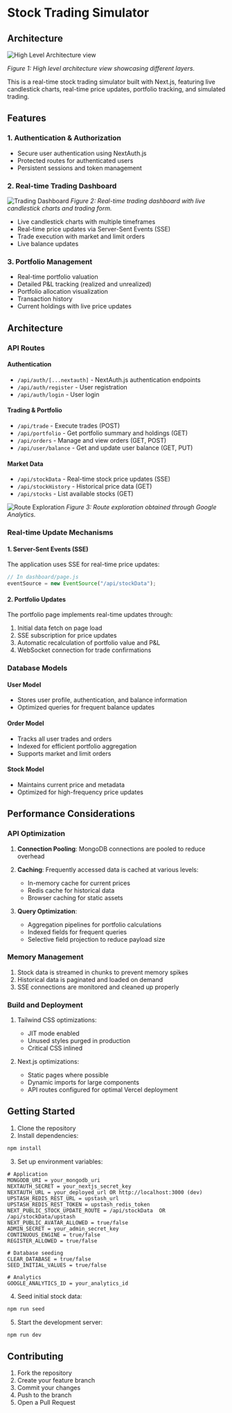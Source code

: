 # Stock Trading Simulator

## Architecture

![High Level Architecture view](./readme_files/High%20Level%20Architecture.png)

_Figure 1: High level architecture view showcasing different layers._

This is a real-time stock trading simulator built with Next.js, featuring live candlestick charts, real-time price updates, portfolio tracking, and simulated trading.

## Features

### 1. Authentication & Authorization

- Secure user authentication using NextAuth.js
- Protected routes for authenticated users
- Persistent sessions and token management

### 2. Real-time Trading Dashboard

![Trading Dashboard](./readme_files/Dashboard%20view.png)
_Figure 2: Real-time trading dashboard with live candlestick charts and trading form._

- Live candlestick charts with multiple timeframes
- Real-time price updates via Server-Sent Events (SSE)
- Trade execution with market and limit orders
- Live balance updates

### 3. Portfolio Management

- Real-time portfolio valuation
- Detailed P&L tracking (realized and unrealized)
- Portfolio allocation visualization
- Transaction history
- Current holdings with live price updates

## Architecture

### API Routes

#### Authentication

- `/api/auth/[...nextauth]` - NextAuth.js authentication endpoints
- `/api/auth/register` - User registration
- `/api/auth/login` - User login

#### Trading & Portfolio

- `/api/trade` - Execute trades (POST)
- `/api/portfolio` - Get portfolio summary and holdings (GET)
- `/api/orders` - Manage and view orders (GET, POST)
- `/api/user/balance` - Get and update user balance (GET, PUT)

#### Market Data

- `/api/stockData` - Real-time stock price updates (SSE)
- `/api/stockHistory` - Historical price data (GET)
- `/api/stocks` - List available stocks (GET)

![Route Exploration](./readme_files/Route%20Exploration.png)
_Figure 3: Route exploration obtained through Google Analytics._

### Real-time Update Mechanisms

#### 1. Server-Sent Events (SSE)

The application uses SSE for real-time price updates:

```javascript
// In dashboard/page.js
eventSource = new EventSource("/api/stockData");
```

#### 2. Portfolio Updates

The portfolio page implements real-time updates through:

1. Initial data fetch on page load
2. SSE subscription for price updates
3. Automatic recalculation of portfolio value and P&L
4. WebSocket connection for trade confirmations

### Database Models

#### User Model

- Stores user profile, authentication, and balance information
- Optimized queries for frequent balance updates

#### Order Model

- Tracks all user trades and orders
- Indexed for efficient portfolio aggregation
- Supports market and limit orders

#### Stock Model

- Maintains current price and metadata
- Optimized for high-frequency price updates

## Performance Considerations

### API Optimization

1. **Connection Pooling**: MongoDB connections are pooled to reduce overhead
2. **Caching**: Frequently accessed data is cached at various levels:

   - In-memory cache for current prices
   - Redis cache for historical data
   - Browser caching for static assets

3. **Query Optimization**:
   - Aggregation pipelines for portfolio calculations
   - Indexed fields for frequent queries
   - Selective field projection to reduce payload size

### Memory Management

1. Stock data is streamed in chunks to prevent memory spikes
2. Historical data is paginated and loaded on demand
3. SSE connections are monitored and cleaned up properly

### Build and Deployment

1. Tailwind CSS optimizations:

   - JIT mode enabled
   - Unused styles purged in production
   - Critical CSS inlined

2. Next.js optimizations:
   - Static pages where possible
   - Dynamic imports for large components
   - API routes configured for optimal Vercel deployment

## Getting Started

1. Clone the repository
2. Install dependencies:

```bash
npm install
```

3. Set up environment variables:

```env
# Application
MONGODB_URI = your_mongodb_uri
NEXTAUTH_SECRET = your_nextjs_secret_key
NEXTAUTH_URL = your_deployed_url OR http://localhost:3000 (dev)
UPSTASH_REDIS_REST_URL = upstash_url
UPSTASH_REDIS_REST_TOKEN = upstash_redis_token
NEXT_PUBLIC_STOCK_UPDATE_ROUTE = /api/stockData  OR /api/stockData/upstash
NEXT_PUBLIC_AVATAR_ALLOWED = true/false
ADMIN_SECRET = your_admin_secret_key
CONTINUOUS_ENGINE = true/false
REGISTER_ALLOWED = true/false

# Database seeding
CLEAR_DATABASE = true/false
SEED_INITIAL_VALUES = true/false

# Analytics
GOOGLE_ANALYTICS_ID = your_analytics_id

```

4. Seed initial stock data:

```bash
npm run seed
```

5. Start the development server:

```bash
npm run dev
```

## Contributing

1. Fork the repository
2. Create your feature branch
3. Commit your changes
4. Push to the branch
5. Open a Pull Request
